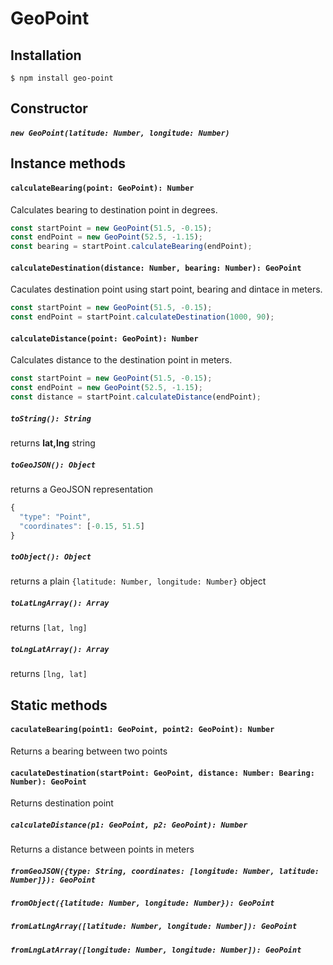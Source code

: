 # GeoPoint
## Installation
`$ npm install geo-point`

## Constructor
##### `new GeoPoint(latitude: Number, longitude: Number)`

## Instance methods

#### `calculateBearing(point: GeoPoint): Number`

Calculates bearing to destination point in degrees.

```js
const startPoint = new GeoPoint(51.5, -0.15);
const endPoint = new GeoPoint(52.5, -1.15);
const bearing = startPoint.calculateBearing(endPoint);
```

#### `calculateDestination(distance: Number, bearing: Number): GeoPoint`

Caculates destination point using start point, bearing and dintace in meters.

```js
const startPoint = new GeoPoint(51.5, -0.15);
const endPoint = startPoint.calculateDestination(1000, 90);
```

#### `calculateDistance(point: GeoPoint): Number`

Calculates distance to the destination point in meters.

```js
const startPoint = new GeoPoint(51.5, -0.15);
const endPoint = new GeoPoint(52.5, -1.15);
const distance = startPoint.calculateDistance(endPoint);

```

##### `toString(): String`
returns **lat,lng** string

##### `toGeoJSON(): Object`
returns a GeoJSON representation
```js
{
  "type": "Point",
  "coordinates": [-0.15, 51.5]
}
```

##### `toObject(): Object`
returns a plain `{latitude: Number, longitude: Number}` object

##### `toLatLngArray(): Array`
returns `[lat, lng]`

##### `toLngLatArray(): Array`

returns `[lng, lat]`

## Static methods
#### `caculateBearing(point1: GeoPoint, point2: GeoPoint): Number`
Returns a bearing between two points

#### `caculateDestination(startPoint: GeoPoint, distance: Number: Bearing: Number): GeoPoint`
Returns destination point

##### `calculateDistance(p1: GeoPoint, p2: GeoPoint): Number`
Returns a distance between points in meters

##### `fromGeoJSON({type: String, coordinates: [longitude: Number, latitude: Number]}): GeoPoint`

##### `fromObject({latitude: Number, longitude: Number}): GeoPoint`

##### `fromLatLngArray([latitude: Number, longitude: Number]): GeoPoint`

##### `fromLngLatArray([longitude: Number, longitude: Number]): GeoPoint`
